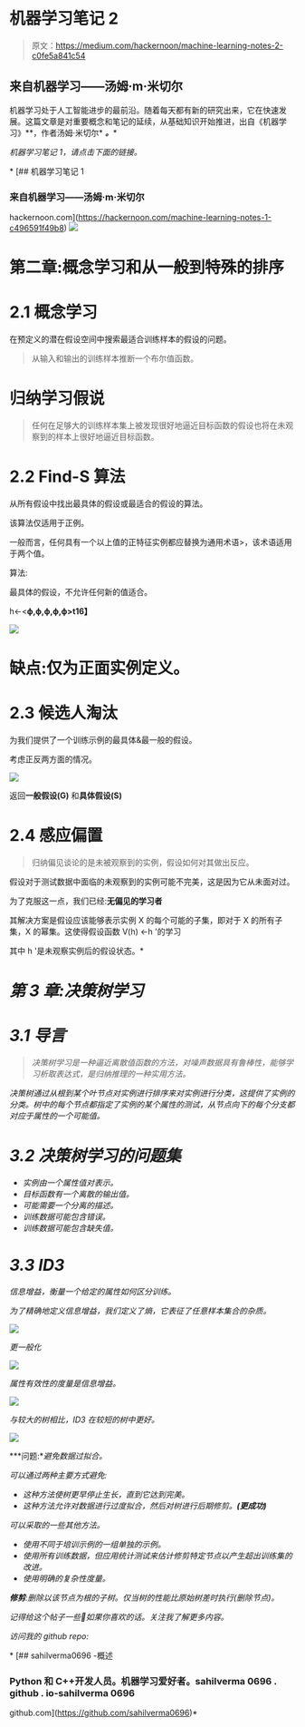 # 机器学习笔记 2

> 原文：<https://medium.com/hackernoon/machine-learning-notes-2-c0fe5a841c54>

## 来自机器学习——汤姆·m·米切尔

机器学习处于人工智能进步的最前沿。随着每天都有新的研究出来，它在快速发展。这篇文章是对重要概念和笔记的延续，从基础知识开始推进，出自《机器学习》**，作者汤姆·米切尔* ***。****

*机器学习笔记 1，请点击下面的链接。*

*[](https://hackernoon.com/machine-learning-notes-1-c496591f49b8) [## 机器学习笔记 1

### 来自机器学习——汤姆·m·米切尔

hackernoon.com](https://hackernoon.com/machine-learning-notes-1-c496591f49b8) ![](img/be148630f285ab56a9ad24f5e7f54665.png)

# 第二章:概念学习和从一般到特殊的排序

# **2.1 概念学习**

在预定义的潜在假设空间中搜索最适合训练样本的假设的问题。

> 从输入和输出的训练样本推断一个布尔值函数。

# 归纳学习假说

> 任何在足够大的训练样本集上被发现很好地逼近目标函数的假设也将在未观察到的样本上很好地逼近目标函数。

# 2.2 Find-S 算法

从所有假设中找出最具体的假设或最适合的假设的算法。

该算法仅适用于正例。

一般而言，任何具有一个以上值的正特征实例都应替换为通用术语>，该术语适用于两个值。

算法:

最具体的假设，不允许任何新的值适合。

h←<**ϕ,ϕ,ϕ,ϕ,ϕ>t16】**

![](img/fa42c9bd756333448594271dd7763833.png)

# 缺点:仅为正面实例定义。

# **2.3 候选人淘汰**

为我们提供了一个训练示例的最具体&最一般的假设。

考虑正反两方面的情况。

![](img/e0eea77aa37ea7111e412970c791c281.png)

返回**一般假设(G)** 和**具体假设(S)**

# 2.4 感应偏置

> 归纳偏见谈论的是未被观察到的实例，假设如何对其做出反应。

假设对于测试数据中面临的未观察到的实例可能不完美，这是因为它从未面对过。

为了克服这一点，我们已经:**无偏见的学习者**

其解决方案是假设应该能够表示实例 X 的每个可能的子集，即对于 X 的所有子集，X 的幂集。这使得假设函数 V(h) ←h '的学习

其中 h '是未观察实例后的假设状态。* 

# *第 3 章:决策树学习*

# *3.1 导言*

> *决策树学习是一种逼近离散值函数的方法，对噪声数据具有鲁棒性，能够学习析取表达式，是归纳推理的一种实用方法。*

*决策树通过从根到某个叶节点对实例进行排序来对实例进行分类，这提供了实例的分类。树中的每个节点都指定了实例的某个属性的测试，从节点向下的每个分支都对应于属性的一个可能值。*

# *3.2 决策树学习的问题集*

*   *实例由一个属性值对表示。*
*   *目标函数有一个离散的输出值。*
*   *可能需要一个分离的描述。*
*   *训练数据可能包含错误。*
*   *训练数据可能包含缺失值。*

# *3.3 ID3*

*信息增益，衡量一个给定的属性如何区分训练。*

*为了精确地定义信息增益，我们定义了熵，它表征了任意样本集合的杂质。*

*![](img/0f0dda518ae0ef2c0ffed5eb2adde7bc.png)*

*更一般化*

*![](img/baa41115939560925384ca2c7592cd18.png)*

*属性有效性的度量是信息增益。*

*![](img/2ac3b1b7039bc635f5b806e996296ceb.png)*

*与较大的树相比，ID3 在较短的树中更好。*

*![](img/e0eea77aa37ea7111e412970c791c281.png)*

***问题:**避免数据过拟合。*

*可以通过两种主要方式避免:*

*   *这种方法使树更早停止生长，直到它达到完美。*
*   *这种方法允许对数据进行过度拟合，然后对树进行后期修剪。**(更成功)***

*可以采取的一些其他方法。*

*   *使用不同于培训示例的一组单独的示例。*
*   *使用所有训练数据，但应用统计测试来估计修剪特定节点以产生超出训练集的改进。*
*   *使用明确的复杂性度量。*

***修剪**:删除以该节点为根的子树。仅当树的性能比原始树差时执行(删除节点)。*

**记得给这个帖子一些*👏如果你喜欢的话。关注我了解更多内容。*

*访问我的 github repo:*

*[](https://github.com/sahilverma0696) [## sahilverma0696 -概述

### Python 和 C++开发人员。机器学习爱好者。sahilverma 0696 . github . io-sahilverma 0696

github.com](https://github.com/sahilverma0696)*